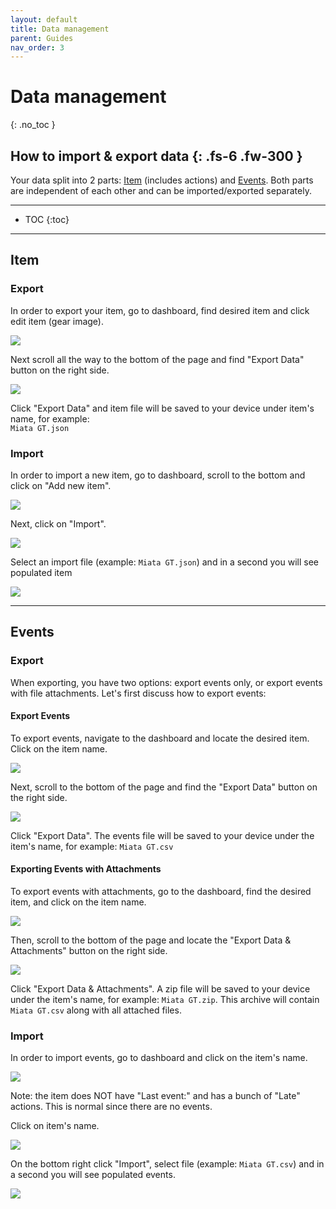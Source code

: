 ```yaml
---
layout: default
title: Data management
parent: Guides
nav_order: 3
---
```


# Data management
{: .no_toc }

How to import & export data
{: .fs-6 .fw-300 }
---

Your data split into 2 parts: [Item](../guides/overview.md#item) (includes actions) and [Events](../guides/overview.md#events). Both parts are independent of each other and can be imported/exported separately. 

---

- TOC
{:toc}

--- 

## Item

### Export

In order to export your item, go to dashboard, find desired item and click edit item (gear image).

![](../../assets/images/guides/import_export/item_settings_gear.png)

Next scroll all the way to the bottom of the page and find "Export Data" button on the right side.

![](../../assets/images/guides/import_export/category_settings_export.png)

Click "Export Data" and item file will be saved to your device under item's name, for example:\
`Miata GT.json`


### Import

In order to import a new item, go to dashboard, scroll to the bottom and click on "Add new item".

![](../../assets/images/guides/import_export/add_new_item.png)

Next, click on "Import".

![](../../assets/images/guides/import_export/new_item_import.png)

Select an import file (example: `Miata GT.json`) and in a second you will see populated item

![](../../assets/images/guides/import_export/newly_imported_item.png)

---

## Events

### Export

When exporting, you have two options: export events only, or export events with file attachments. Let's first discuss how to export events:

#### Export Events
To export events, navigate to the dashboard and locate the desired item. Click on the item name.

![](../../assets/images/guides/import_export/item_events.png)

Next, scroll to the bottom of the page and find the "Export Data" button on the right side.

![](../../assets/images/guides/import_export/events_export.png)

Click "Export Data". The events file will be saved to your device under the item's name, for example:
`Miata GT.csv`

#### Exporting Events with Attachments

To export events with attachments, go to the dashboard, find the desired item, and click on the item name.

![](../../assets/images/guides/import_export/item_events.png)

Then, scroll to the bottom of the page and locate the "Export Data & Attachments" button on the right side.

![](../../assets/images/guides/import_export/events_export.png)

Click "Export Data & Attachments". A zip file will be saved to your device under the item's name, for example:
`Miata GT.zip`. This archive will contain `Miata GT.csv` along with all attached files. 

### Import

In order to import events, go to dashboard and click on the item's name.

![](../../assets/images/guides/import_export/import_events.png)

Note: the item does NOT have "Last event:" and has a bunch of "Late" actions. This is normal since there are no events.

Click on item's name.

![](../../assets/images/guides/import_export/import_events_item_name.png)

On the bottom right click "Import", select file (example: `Miata GT.csv`) and in a second you will see populated events.

![](../../assets/images/guides/import_export/import_events_import_button.png)
